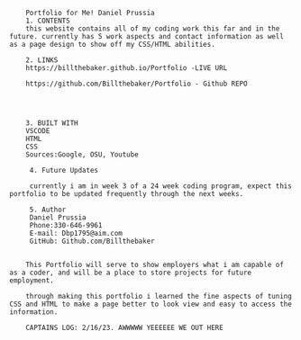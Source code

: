         Portfolio for Me! Daniel Prussia
        1. CONTENTS
        this website contains all of my coding work this far and in the future. currently has 5 work aspects and contact information as well as a page design to show off my CSS/HTML abilities.

        2. LINKS
        https://billthebaker.github.io/Portfolio -LIVE URL

        https://github.com/Billthebaker/Portfolio - Github REPO
        



        3. BUILT WITH
        VSCODE
        HTML
        CSS
        Sources:Google, OSU, Youtube

         4. Future Updates

         currently i am in week 3 of a 24 week coding program, expect this portfolio to be updated frequently through the next weeks.

         5. Author
         Daniel Prussia
         Phone:330-646-9961
         E-mail: Dbp1795@aim.com
         GitHub: Github.com/Billthebaker


        This Portfolio will serve to show employers what i am capable of as a coder, and will be a place to store projects for future employment.

        through making this portfolio i learned the fine aspects of tuning CSS and HTML to make a page better to look view and easy to access the information.

        CAPTAINS LOG: 2/16/23. AWWWWW YEEEEEE WE OUT HERE